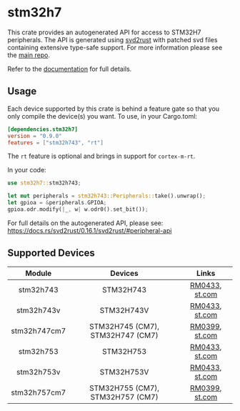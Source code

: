 # stm32h7
This crate provides an autogenerated API for access to STM32H7 peripherals.
The API is generated using [svd2rust] with patched svd files containing
extensive type-safe support. For more information please see the [main repo].

Refer to the [documentation] for full details.

[svd2rust]: https://github.com/japaric/svd2rust
[main repo]: https://github.com/stm32-rs/stm32-rs
[documentation]: https://docs.rs/stm32h7/latest/stm32h7/

## Usage
Each device supported by this crate is behind a feature gate so that you only
compile the device(s) you want. To use, in your Cargo.toml:

```toml
[dependencies.stm32h7]
version = "0.9.0"
features = ["stm32h743", "rt"]
```

The `rt` feature is optional and brings in support for `cortex-m-rt`.

In your code:

```rust
use stm32h7::stm32h743;

let mut peripherals = stm32h743::Peripherals::take().unwrap();
let gpioa = &peripherals.GPIOA;
gpioa.odr.modify(|_, w| w.odr0().set_bit());
```

For full details on the autogenerated API, please see:
https://docs.rs/svd2rust/0.16.1/svd2rust/#peripheral-api

## Supported Devices

| Module | Devices | Links |
|:------:|:-------:|:-----:|
| stm32h743 | STM32H743 | [RM0433](https://www.st.com/resource/en/reference_manual/dm00314099.pdf), [st.com](https://www.st.com/en/microcontrollers-microprocessors/stm32h743-753.html) |
| stm32h743v | STM32H743V | [RM0433](https://www.st.com/resource/en/reference_manual/dm00314099.pdf), [st.com](https://www.st.com/en/microcontrollers-microprocessors/stm32h743-753.html) |
| stm32h747cm7 | STM32H745 (CM7), STM32H747 (CM7) | [RM0399](https://www.st.com/resource/en/reference_manual/dm00176879.pdf), [st.com](https://www.st.com/en/microcontrollers-microprocessors/stm32h747-757.html) |
| stm32h753 | STM32H753 | [RM0433](https://www.st.com/resource/en/reference_manual/dm00314099.pdf), [st.com](https://www.st.com/en/microcontrollers-microprocessors/stm32h743-753.html) |
| stm32h753v | STM32H753V | [RM0433](https://www.st.com/resource/en/reference_manual/dm00314099.pdf), [st.com](https://www.st.com/en/microcontrollers-microprocessors/stm32h743-753.html) |
| stm32h757cm7 | STM32H755 (CM7), STM32H757 (CM7) | [RM0399](https://www.st.com/resource/en/reference_manual/dm00176879.pdf), [st.com](https://www.st.com/en/microcontrollers-microprocessors/stm32h747-757.html) |
